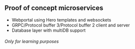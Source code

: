 ## Proof of concept microservices
- Webportal using Hero templates and websockets
- GRPC/Protocol buffer 3/Protocol buffer 2 client and server
- Database layer with multiDB support

###### Only for learning purposes
